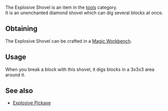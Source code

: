 The Explosive Shovel is an item in the [tools](https://github.com/Slimefun/Slimefun4/wiki/Tools) category.<br>
It is an unenchanted diamond shovel which can dig several blocks at once.

## Obtaining
The Explosive Shovel can be crafted in a [Magic Workbench](https://github.com/Slimefun/Slimefun4/wiki/Magic-Workbench).

## Usage
When you break a block with this shovel, it digs blocks in a 3x3x3 area around it.

## See also
* [Explosive Pickaxe](https://github.com/Slimefun/Slimefun4/wiki/Explosive-Pickaxe)
